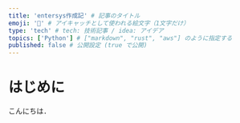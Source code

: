 ```yaml
---
title: 'entersys作成記' # 記事のタイトル
emoji: '👋' # アイキャッチとして使われる絵文字（1文字だけ）
type: 'tech' # tech: 技術記事 / idea: アイデア
topics: ['Python'] # ["markdown", "rust", "aws"] のように指定する
published: false # 公開設定 (true で公開)
---
```


<!-- ここから本文 -->

# はじめに <!-- omit in toc -->

こんにちは．
